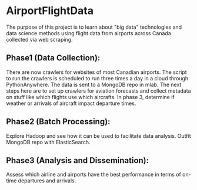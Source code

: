 # AirportFlightData
The purpose of this project is to learn about "big data" technologies and data science methods using flight data from airports across Canada collected via web scraping.<br />

## Phase1 (Data Collection):
There are now crawlers for websites of most Canadian airports. The script to run the crawlers is scheduled to run three times a day in a cloud through PythonAnywhere. The data is sent to a MongoDB repo in mlab.
The next steps here are to set up crawlers for aviation forecasts and collect metadata on stuff like which flights use which aircrafts. In phase 3, determine if weather or arrivals of aircraft impact departure times.

## Phase2 (Batch Processing):
Explore Hadoop and see how it can be used to facilitate data analysis. Outfit MongoDB repo with ElasticSearch.
 
## Phase3 (Analysis and Dissemination):
Assess which airline and airports have the best performance in terms of on-time departures and arrivals. 
